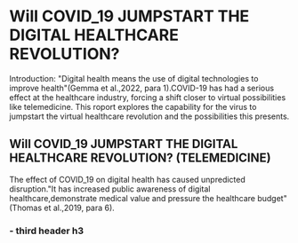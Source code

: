 # Will COVID_19 JUMPSTART THE DIGITAL HEALTHCARE REVOLUTION? 
Introduction:
"Digital health means the use of digital technologies to improve health"(Gemma et al.,2022, para 1).COVID-19 has had a serious effect at the healthcare industry, forcing a shift closer to virtual possibilities like telemedicine. This roport explores the capability for the virus to jumpstart the virtual healthcare revolution and the possibilities this presents.

## Will COVID_19 JUMPSTART THE DIGITAL HEALTHCARE REVOLUTION? (TELEMEDICINE) 
The effect of COVID_19 on digital health has caused unpredicted disruption."It has increased public awareness of digital healthcare,demonstrate medical value and pressure the healthcare budget"(Thomas et al.,2019, para 6).

### - third header h3 



